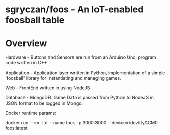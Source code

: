 # sgryczan/foos - An IoT-enabled foosball table

# Overview

Hardware - Buttons and Sensors are run from an Arduino Uno; program code written in C++

Application - Application layer written in Python, implementation of a simple 'foosball' library for instantiating and managing games.

Web - FrontEnd written in using NodeJS

Database - MongoDB. Game Data is passed from Python to NodeJS in JSON format to be logged in Mongo.

Docker runtime params:

docker run --rm -itd --name foos -p 3000:3000 --device=/dev/ttyACM0 foos:latest



